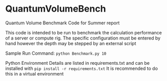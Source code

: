# QuantumVolumeBench
Quantum Volume Benchmark Code for Summer report

This code is intended to be run to benchmark the calculation performance of a server or compute rig. 
The specific configuration must be entered by hand however the depth may be stepped by an external script

Sample Run Command:
```python Benchmark.py 10```

Python Environment Details are listed in requirements.txt and can be installed with 
```pip install -r requirements.txt```
It is recommended to do this in a virtual environment
